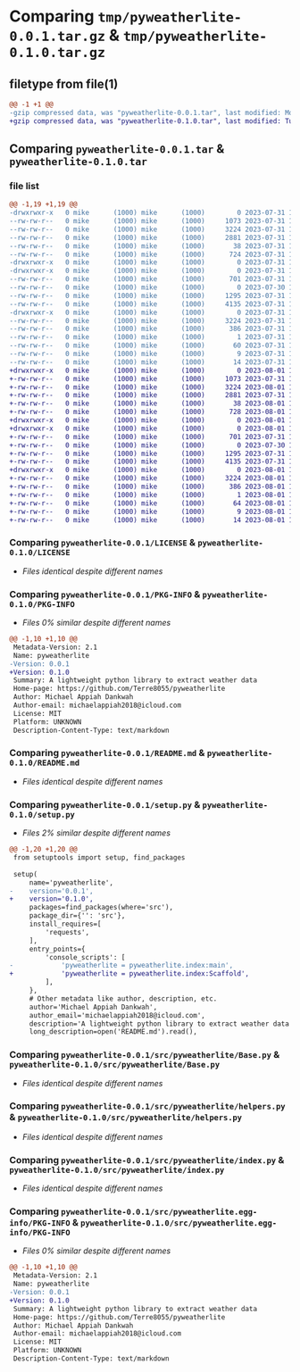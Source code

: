 # Comparing `tmp/pyweatherlite-0.0.1.tar.gz` & `tmp/pyweatherlite-0.1.0.tar.gz`

## filetype from file(1)

```diff
@@ -1 +1 @@
-gzip compressed data, was "pyweatherlite-0.0.1.tar", last modified: Mon Jul 31 19:09:03 2023, max compression
+gzip compressed data, was "pyweatherlite-0.1.0.tar", last modified: Tue Aug  1 12:45:20 2023, max compression
```

## Comparing `pyweatherlite-0.0.1.tar` & `pyweatherlite-0.1.0.tar`

### file list

```diff
@@ -1,19 +1,19 @@
-drwxrwxr-x   0 mike      (1000) mike      (1000)        0 2023-07-31 19:09:03.726276 pyweatherlite-0.0.1/
--rw-rw-r--   0 mike      (1000) mike      (1000)     1073 2023-07-31 14:38:44.000000 pyweatherlite-0.0.1/LICENSE
--rw-rw-r--   0 mike      (1000) mike      (1000)     3224 2023-07-31 19:09:03.726276 pyweatherlite-0.0.1/PKG-INFO
--rw-rw-r--   0 mike      (1000) mike      (1000)     2881 2023-07-31 19:06:02.000000 pyweatherlite-0.0.1/README.md
--rw-rw-r--   0 mike      (1000) mike      (1000)       38 2023-07-31 19:09:03.726276 pyweatherlite-0.0.1/setup.cfg
--rw-rw-r--   0 mike      (1000) mike      (1000)      724 2023-07-31 19:02:27.000000 pyweatherlite-0.0.1/setup.py
-drwxrwxr-x   0 mike      (1000) mike      (1000)        0 2023-07-31 19:09:03.722276 pyweatherlite-0.0.1/src/
-drwxrwxr-x   0 mike      (1000) mike      (1000)        0 2023-07-31 19:09:03.722276 pyweatherlite-0.0.1/src/pyweatherlite/
--rw-rw-r--   0 mike      (1000) mike      (1000)      701 2023-07-31 17:52:13.000000 pyweatherlite-0.0.1/src/pyweatherlite/Base.py
--rw-rw-r--   0 mike      (1000) mike      (1000)        0 2023-07-30 13:23:36.000000 pyweatherlite-0.0.1/src/pyweatherlite/__init__.py
--rw-rw-r--   0 mike      (1000) mike      (1000)     1295 2023-07-31 17:25:29.000000 pyweatherlite-0.0.1/src/pyweatherlite/helpers.py
--rw-rw-r--   0 mike      (1000) mike      (1000)     4135 2023-07-31 18:34:02.000000 pyweatherlite-0.0.1/src/pyweatherlite/index.py
-drwxrwxr-x   0 mike      (1000) mike      (1000)        0 2023-07-31 19:09:03.722276 pyweatherlite-0.0.1/src/pyweatherlite.egg-info/
--rw-rw-r--   0 mike      (1000) mike      (1000)     3224 2023-07-31 19:09:03.000000 pyweatherlite-0.0.1/src/pyweatherlite.egg-info/PKG-INFO
--rw-rw-r--   0 mike      (1000) mike      (1000)      386 2023-07-31 19:09:03.000000 pyweatherlite-0.0.1/src/pyweatherlite.egg-info/SOURCES.txt
--rw-rw-r--   0 mike      (1000) mike      (1000)        1 2023-07-31 19:09:03.000000 pyweatherlite-0.0.1/src/pyweatherlite.egg-info/dependency_links.txt
--rw-rw-r--   0 mike      (1000) mike      (1000)       60 2023-07-31 19:09:03.000000 pyweatherlite-0.0.1/src/pyweatherlite.egg-info/entry_points.txt
--rw-rw-r--   0 mike      (1000) mike      (1000)        9 2023-07-31 19:09:03.000000 pyweatherlite-0.0.1/src/pyweatherlite.egg-info/requires.txt
--rw-rw-r--   0 mike      (1000) mike      (1000)       14 2023-07-31 19:09:03.000000 pyweatherlite-0.0.1/src/pyweatherlite.egg-info/top_level.txt
+drwxrwxr-x   0 mike      (1000) mike      (1000)        0 2023-08-01 12:45:20.570766 pyweatherlite-0.1.0/
+-rw-rw-r--   0 mike      (1000) mike      (1000)     1073 2023-07-31 14:38:44.000000 pyweatherlite-0.1.0/LICENSE
+-rw-rw-r--   0 mike      (1000) mike      (1000)     3224 2023-08-01 12:45:20.570766 pyweatherlite-0.1.0/PKG-INFO
+-rw-rw-r--   0 mike      (1000) mike      (1000)     2881 2023-07-31 19:06:02.000000 pyweatherlite-0.1.0/README.md
+-rw-rw-r--   0 mike      (1000) mike      (1000)       38 2023-08-01 12:45:20.574766 pyweatherlite-0.1.0/setup.cfg
+-rw-rw-r--   0 mike      (1000) mike      (1000)      728 2023-08-01 12:39:59.000000 pyweatherlite-0.1.0/setup.py
+drwxrwxr-x   0 mike      (1000) mike      (1000)        0 2023-08-01 12:45:20.566766 pyweatherlite-0.1.0/src/
+drwxrwxr-x   0 mike      (1000) mike      (1000)        0 2023-08-01 12:45:20.570766 pyweatherlite-0.1.0/src/pyweatherlite/
+-rw-rw-r--   0 mike      (1000) mike      (1000)      701 2023-07-31 17:52:13.000000 pyweatherlite-0.1.0/src/pyweatherlite/Base.py
+-rw-rw-r--   0 mike      (1000) mike      (1000)        0 2023-07-30 13:23:36.000000 pyweatherlite-0.1.0/src/pyweatherlite/__init__.py
+-rw-rw-r--   0 mike      (1000) mike      (1000)     1295 2023-07-31 17:25:29.000000 pyweatherlite-0.1.0/src/pyweatherlite/helpers.py
+-rw-rw-r--   0 mike      (1000) mike      (1000)     4135 2023-07-31 18:34:02.000000 pyweatherlite-0.1.0/src/pyweatherlite/index.py
+drwxrwxr-x   0 mike      (1000) mike      (1000)        0 2023-08-01 12:45:20.570766 pyweatherlite-0.1.0/src/pyweatherlite.egg-info/
+-rw-rw-r--   0 mike      (1000) mike      (1000)     3224 2023-08-01 12:45:20.000000 pyweatherlite-0.1.0/src/pyweatherlite.egg-info/PKG-INFO
+-rw-rw-r--   0 mike      (1000) mike      (1000)      386 2023-08-01 12:45:20.000000 pyweatherlite-0.1.0/src/pyweatherlite.egg-info/SOURCES.txt
+-rw-rw-r--   0 mike      (1000) mike      (1000)        1 2023-08-01 12:45:20.000000 pyweatherlite-0.1.0/src/pyweatherlite.egg-info/dependency_links.txt
+-rw-rw-r--   0 mike      (1000) mike      (1000)       64 2023-08-01 12:45:20.000000 pyweatherlite-0.1.0/src/pyweatherlite.egg-info/entry_points.txt
+-rw-rw-r--   0 mike      (1000) mike      (1000)        9 2023-08-01 12:45:20.000000 pyweatherlite-0.1.0/src/pyweatherlite.egg-info/requires.txt
+-rw-rw-r--   0 mike      (1000) mike      (1000)       14 2023-08-01 12:45:20.000000 pyweatherlite-0.1.0/src/pyweatherlite.egg-info/top_level.txt
```

### Comparing `pyweatherlite-0.0.1/LICENSE` & `pyweatherlite-0.1.0/LICENSE`

 * *Files identical despite different names*

### Comparing `pyweatherlite-0.0.1/PKG-INFO` & `pyweatherlite-0.1.0/PKG-INFO`

 * *Files 0% similar despite different names*

```diff
@@ -1,10 +1,10 @@
 Metadata-Version: 2.1
 Name: pyweatherlite
-Version: 0.0.1
+Version: 0.1.0
 Summary: A lightweight python library to extract weather data
 Home-page: https://github.com/Terre8055/pyweatherlite
 Author: Michael Appiah Dankwah
 Author-email: michaelappiah2018@icloud.com
 License: MIT
 Platform: UNKNOWN
 Description-Content-Type: text/markdown
```

### Comparing `pyweatherlite-0.0.1/README.md` & `pyweatherlite-0.1.0/README.md`

 * *Files identical despite different names*

### Comparing `pyweatherlite-0.0.1/setup.py` & `pyweatherlite-0.1.0/setup.py`

 * *Files 2% similar despite different names*

```diff
@@ -1,20 +1,20 @@
 from setuptools import setup, find_packages
 
 setup(
     name='pyweatherlite',
-    version='0.0.1',
+    version='0.1.0',
     packages=find_packages(where='src'),
     package_dir={'': 'src'},
     install_requires=[
         'requests',
     ],
     entry_points={
         'console_scripts': [
-            'pyweatherlite = pyweatherlite.index:main',
+            'pyweatherlite = pyweatherlite.index:Scaffold',
         ],
     },
     # Other metadata like author, description, etc.
     author='Michael Appiah Dankwah',
     author_email='michaelappiah2018@icloud.com',
     description='A lightweight python library to extract weather data',
     long_description=open('README.md').read(),
```

### Comparing `pyweatherlite-0.0.1/src/pyweatherlite/Base.py` & `pyweatherlite-0.1.0/src/pyweatherlite/Base.py`

 * *Files identical despite different names*

### Comparing `pyweatherlite-0.0.1/src/pyweatherlite/helpers.py` & `pyweatherlite-0.1.0/src/pyweatherlite/helpers.py`

 * *Files identical despite different names*

### Comparing `pyweatherlite-0.0.1/src/pyweatherlite/index.py` & `pyweatherlite-0.1.0/src/pyweatherlite/index.py`

 * *Files identical despite different names*

### Comparing `pyweatherlite-0.0.1/src/pyweatherlite.egg-info/PKG-INFO` & `pyweatherlite-0.1.0/src/pyweatherlite.egg-info/PKG-INFO`

 * *Files 0% similar despite different names*

```diff
@@ -1,10 +1,10 @@
 Metadata-Version: 2.1
 Name: pyweatherlite
-Version: 0.0.1
+Version: 0.1.0
 Summary: A lightweight python library to extract weather data
 Home-page: https://github.com/Terre8055/pyweatherlite
 Author: Michael Appiah Dankwah
 Author-email: michaelappiah2018@icloud.com
 License: MIT
 Platform: UNKNOWN
 Description-Content-Type: text/markdown
```

